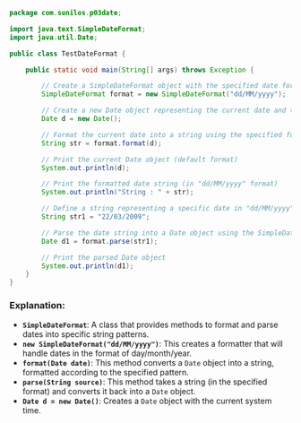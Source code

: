 ```java
package com.sunilos.p03date;

import java.text.SimpleDateFormat;
import java.util.Date;

public class TestDateFormat {

    public static void main(String[] args) throws Exception {

        // Create a SimpleDateFormat object with the specified date format "dd/MM/yyyy"
        SimpleDateFormat format = new SimpleDateFormat("dd/MM/yyyy");

        // Create a new Date object representing the current date and time
        Date d = new Date();

        // Format the current date into a string using the specified format
        String str = format.format(d);

        // Print the current Date object (default format)
        System.out.println(d);

        // Print the formatted date string (in "dd/MM/yyyy" format)
        System.out.println("String : " + str);

        // Define a string representing a specific date in "dd/MM/yyyy" format
        String str1 = "22/03/2009";

        // Parse the date string into a Date object using the SimpleDateFormat object
        Date d1 = format.parse(str1);

        // Print the parsed Date object
        System.out.println(d1);
    }
}
```

### Explanation:
- **`SimpleDateFormat`**: A class that provides methods to format and parse dates into specific string patterns.
- **`new SimpleDateFormat("dd/MM/yyyy")`**: This creates a formatter that will handle dates in the format of day/month/year.
- **`format(Date date)`**: This method converts a `Date` object into a string, formatted according to the specified pattern.
- **`parse(String source)`**: This method takes a string (in the specified format) and converts it back into a `Date` object.
- **`Date d = new Date()`**: Creates a `Date` object with the current system time.
